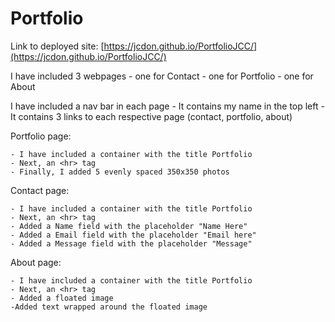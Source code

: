 # Portfolio

Link to deployed site: [https://jcdon.github.io/PortfolioJCC/](https://jcdon.github.io/PortfolioJCC/)

I have included 3 webpages
    - one for Contact
    - one for Portfolio
    - one for About

I have included a nav bar in each page 
    - It contains my name in the top left
    - It contains 3 links to each respective page (contact, portfolio, about)

Portfolio page:

    - I have included a container with the title Portfolio
    - Next, an <hr> tag
    - Finally, I added 5 evenly spaced 350x350 photos
    

Contact page:

    - I have included a container with the title Portfolio
    - Next, an <hr> tag
    - Added a Name field with the placeholder "Name Here"
    - Added a Email field with the placeholder "Email here"
    - Added a Message field with the placeholder "Message"

About page:

    - I have included a container with the title Portfolio
    - Next, an <hr> tag
    - Added a floated image
    -Added text wrapped around the floated image
